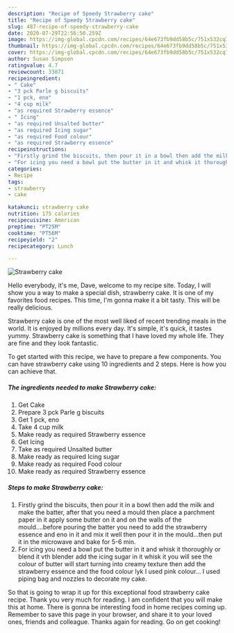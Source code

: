 ```yaml
---
description: "Recipe of Speedy Strawberry cake"
title: "Recipe of Speedy Strawberry cake"
slug: 487-recipe-of-speedy-strawberry-cake
date: 2020-07-29T22:56:50.259Z
image: https://img-global.cpcdn.com/recipes/64e673fb9dd58b5c/751x532cq70/strawberry-cake-recipe-main-photo.jpg
thumbnail: https://img-global.cpcdn.com/recipes/64e673fb9dd58b5c/751x532cq70/strawberry-cake-recipe-main-photo.jpg
cover: https://img-global.cpcdn.com/recipes/64e673fb9dd58b5c/751x532cq70/strawberry-cake-recipe-main-photo.jpg
author: Susan Simpson
ratingvalue: 4.7
reviewcount: 33871
recipeingredient:
- " Cake"
- "3 pck Parle g biscuits"
- "1 pck, eno"
- "4 cup milk"
- "as required Strawberry essence"
- " Icing"
- "as required Unsalted butter"
- "as required Icing sugar"
- "as required Food colour"
- "as required Strawberry essence"
recipeinstructions:
- "Firstly grind the biscuits, then pour it in a bowl then add the milk and make the batter, after that you need a mould then place a parchment paper in it apply some butter on it and on the walls of the mould....before pouring the batter you need to add the strawberry essence and eno in it and mix it well then pour it in the mould...then put it in the microwave and bake for 5-6 min."
- "For icing you need a bowl put the butter in it and whisk it thoroughly or blend it vth blender add the icing sugar in it whisk it you will see the colour of butter will start turning into creamy texture then add the strawberry essence and the food colour lyk I used pink colour... I used piping bag and nozzles to decorate my cake."
categories:
- Recipe
tags:
- strawberry
- cake

katakunci: strawberry cake 
nutrition: 175 calories
recipecuisine: American
preptime: "PT25M"
cooktime: "PT56M"
recipeyield: "2"
recipecategory: Lunch

---
```



![Strawberry cake](https://img-global.cpcdn.com/recipes/64e673fb9dd58b5c/751x532cq70/strawberry-cake-recipe-main-photo.jpg)

Hello everybody, it's me, Dave, welcome to my recipe site. Today, I will show you a way to make a special dish, strawberry cake. It is one of my favorites food recipes. This time, I'm gonna make it a bit tasty. This will be really delicious.



Strawberry cake is one of the most well liked of recent trending meals in the world. It is enjoyed by millions every day. It's simple, it's quick, it tastes yummy. Strawberry cake is something that I have loved my whole life. They are fine and they look fantastic.


To get started with this recipe, we have to prepare a few components. You can have strawberry cake using 10 ingredients and 2 steps. Here is how you can achieve that.

<!--inarticleads1-->

##### The ingredients needed to make Strawberry cake:

1. Get  Cake
1. Prepare 3 pck Parle g biscuits
1. Get 1 pck, eno
1. Take 4 cup milk
1. Make ready as required Strawberry essence
1. Get  Icing
1. Take as required Unsalted butter
1. Make ready as required Icing sugar
1. Make ready as required Food colour
1. Make ready as required Strawberry essence




<!--inarticleads2-->

##### Steps to make Strawberry cake:

1. Firstly grind the biscuits, then pour it in a bowl then add the milk and make the batter, after that you need a mould then place a parchment paper in it apply some butter on it and on the walls of the mould....before pouring the batter you need to add the strawberry essence and eno in it and mix it well then pour it in the mould...then put it in the microwave and bake for 5-6 min.
1. For icing you need a bowl put the butter in it and whisk it thoroughly or blend it vth blender add the icing sugar in it whisk it you will see the colour of butter will start turning into creamy texture then add the strawberry essence and the food colour lyk I used pink colour... I used piping bag and nozzles to decorate my cake.




So that is going to wrap it up for this exceptional food strawberry cake recipe. Thank you very much for reading. I am confident that you will make this at home. There is gonna be interesting food in home recipes coming up. Remember to save this page in your browser, and share it to your loved ones, friends and colleague. Thanks again for reading. Go on get cooking!

